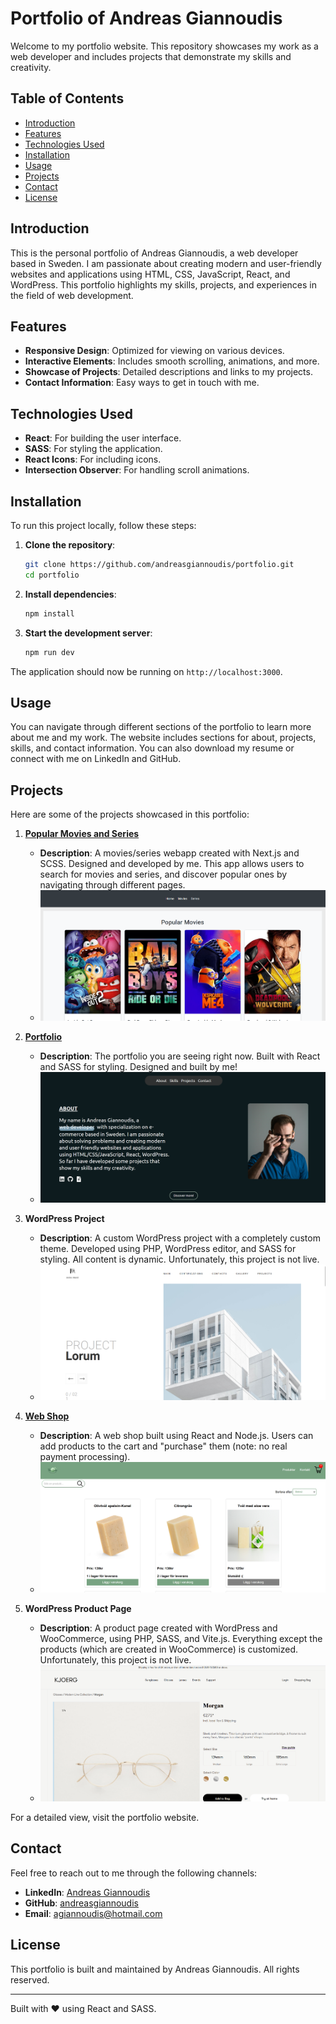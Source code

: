 # Portfolio of Andreas Giannoudis

Welcome to my portfolio website. This repository showcases my work as a web developer and includes projects that demonstrate my skills and creativity.

## Table of Contents

- [Introduction](#introduction)
- [Features](#features)
- [Technologies Used](#technologies-used)
- [Installation](#installation)
- [Usage](#usage)
- [Projects](#projects)
- [Contact](#contact)
- [License](#license)

## Introduction

This is the personal portfolio of Andreas Giannoudis, a web developer based in Sweden. I am passionate about creating modern and user-friendly websites and applications using HTML, CSS, JavaScript, React, and WordPress. This portfolio highlights my skills, projects, and experiences in the field of web development.

## Features

- **Responsive Design**: Optimized for viewing on various devices.
- **Interactive Elements**: Includes smooth scrolling, animations, and more.
- **Showcase of Projects**: Detailed descriptions and links to my projects.
- **Contact Information**: Easy ways to get in touch with me.

## Technologies Used

- **React**: For building the user interface.
- **SASS**: For styling the application.
- **React Icons**: For including icons.
- **Intersection Observer**: For handling scroll animations.

## Installation

To run this project locally, follow these steps:

1. **Clone the repository**:
    ```bash
    git clone https://github.com/andreasgiannoudis/portfolio.git
    cd portfolio
    ```

2. **Install dependencies**:
    ```bash
    npm install
    ```

3. **Start the development server**:
    ```bash
    npm run dev
    ```

The application should now be running on `http://localhost:3000`.

## Usage

You can navigate through different sections of the portfolio to learn more about me and my work. The website includes sections for about, projects, skills, and contact information. You can also download my resume or connect with me on LinkedIn and GitHub.

## Projects

Here are some of the projects showcased in this portfolio:

1. **[Popular Movies and Series](https://popular-movies-series-6q6bgbiw2-andreasgiannoudis-projects.vercel.app/)**
   - **Description**: A movies/series webapp created with Next.js and SCSS. Designed and developed by me. This app allows users to search for movies and series, and discover popular ones by navigating through different pages.
   - ![Popular Movies and Series](src/assets/img/project-images/movies-series.png)

2. **[Portfolio](#)**
   - **Description**: The portfolio you are seeing right now. Built with React and SASS for styling. Designed and built by me!
   - ![Portfolio](src/assets/img/project-images/portfolio.png)

3. **WordPress Project**
   - **Description**: A custom WordPress project with a completely custom theme. Developed using PHP, WordPress editor, and SASS for styling. All content is dynamic. Unfortunately, this project is not live.
   - ![WordPress Project](src/assets/img/project-images/wordpress-project-lorum.png)

4. **[Web Shop](https://github.com/andreasgiannoudis/webb23-js2-slutprojekt-andreas-giannoudis)**
   - **Description**: A web shop built using React and Node.js. Users can add products to the cart and "purchase" them (note: no real payment processing).
   - ![Web Shop](src/assets/img/project-images/webbshopp.png)

5. **WordPress Product Page**
   - **Description**: A product page created with WordPress and WooCommerce, using PHP, SASS, and Vite.js. Everything except the products (which are created in WooCommerce) is customized. Unfortunately, this project is not live.
   - ![WordPress Product Page](src/assets/img/project-images/productpage.png)


For a detailed view, visit the portfolio website.

## Contact

Feel free to reach out to me through the following channels:

- **LinkedIn**: [Andreas Giannoudis](https://www.linkedin.com/in/andreas-giannoudis/)
- **GitHub**: [andreasgiannoudis](https://github.com/andreasgiannoudis)
- **Email**: agiannoudis@hotmail.com

## License

This portfolio is built and maintained by Andreas Giannoudis. All rights reserved.

---

Built with ❤️ using React and SASS.